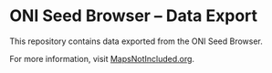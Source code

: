 # ONI Seed Browser – Data Export

This repository contains data exported from the ONI Seed Browser.

For more information, visit [MapsNotIncluded.org](https://mapsnotincluded.org).